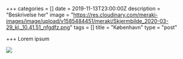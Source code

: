 +++
categories = []
date = 2019-11-13T23:00:00Z
description = "Beskrivelse her"
image = "https://res.cloudinary.com/meraki-images/image/upload/v1585484451/meraki/Skjermbilde_2020-03-29_kl._10.41.51_nfgdfz.png"
tags = []
title = "København"
type = "post"

+++
Lorem ipsum

![](https://res.cloudinary.com/meraki-images/image/upload/v1585484451/meraki/Skjermbilde_2020-03-29_kl._10.41.51_nfgdfz.png)